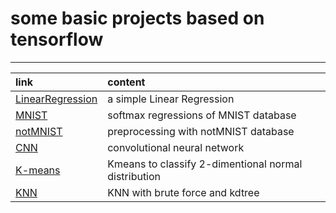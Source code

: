 # some basic projects based on tensorflow

---------
|link  | content | 
|:--------- | :--------| 
|[LinearRegression](https://github.com/Jzmo/tf/tree/master/LinearRegression "落叶满阶红不扫")  | a simple Linear Regression |  
|[MNIST](https://github.com/Jzmo/tf/tree/master/MNIST)  | softmax regressions of MNIST database |  
|[notMNIST](https://github.com/Jzmo/tf/tree/master/notMNIST) | preprocessing with notMNIST database|  
|[CNN](https://github.com/Jzmo/tf/tree/master/CNN) | convolutional neural network|  
|[K-means](https://github.com/Jzmo/tf/tree/master/KDtree) | Kmeans to classify 2-dimentional normal distribution|  
|[KNN](https://github.com/Jzmo/tf/tree/master/KDtree) | KNN with brute force and kdtree|  
